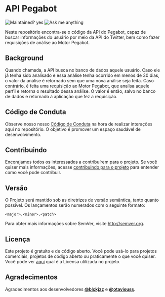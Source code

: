 ﻿# API Pegabot

![Maintained? yes](https://img.shields.io/badge/Maintained%3F-yes-green.svg)
![Ask me anything](https://img.shields.io/badge/Ask%20me-anything-1abc9c.svg)

Neste repositório encontra-se o código da API do Pegabot, capaz de buscar informações do usuário por meio da API do Twitter, bem como fazer requisições de análise ao Motor Pegabot.

## Background

Quando chamada, a API busca no banco de dados aquele usuário. Caso ele já tenha sido analisado e essa análise tenha ocorrido em menos de 30 dias, o valor da análise é retornado sem que uma nova análise seja feita. Caso contrário, é feita uma requisição ao Motor Pegabot, que analisa aquele perfil e retorna o resultado dessa análise. O valor é então, salvo no banco de dados e retornado à aplicação que fez a requisição.

## Código de Conduta

Observe nosso nosso [Código de Conduta](./CODE_OF_CONDUCT.md) na hora de realizar interações aqui no repositório. O objetivo é promover um espaço saudável de desenvolvimento.

## Contribuindo

Encorajamos todos os interessados a contribuírem para o projeto. Se você quiser mais informações, acesse [contribuindo para o projeto](/CONTRIBUTING.md) para entender como você pode contribuir.

## Versão

O Projeto será mantido sob as diretrizes de versão semântica, tanto quanto possível. Os lançamentos serão numerados com o seguinte formato:

`<major>.<minor>.<patch>`

Para obter mais informações sobre SemVer, visite http://semver.org.

## Licença

Este projeto é gratuito e de código aberto. Você pode usá-lo para projetos comerciais, projetos de código aberto ou praticamente o que você quiser. Você pode ver [aqui](/LICENSE) qual é a Licensa utilizada no projeto.


## Agradecimentos

Agradecimentos aos desenvolvedores **[@blckjzz](https://github.com/blckjzz)** e **[@otaviouss](https://github.com/otaviouss)**.



